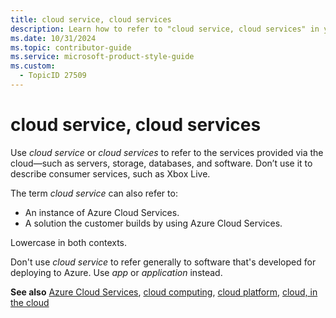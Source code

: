 ```yaml
---
title: cloud service, cloud services
description: Learn how to refer to "cloud service, cloud services" in your content.
ms.date: 10/31/2024
ms.topic: contributor-guide
ms.service: microsoft-product-style-guide
ms.custom:
  - TopicID 27509
---
```



# cloud service, cloud services

Use *cloud service* or *cloud services* to refer to the services provided via the cloud—such as servers, storage, databases, and software. Don’t use it to describe consumer services, such as Xbox Live.

The term *cloud service* can also refer to:

- An instance of Azure Cloud Services.
- A solution the customer builds by using Azure Cloud Services.

Lowercase in both contexts.

Don't use *cloud service* to refer generally to software that's developed for deploying to Azure. Use *app* or *application* instead.

**See also** [Azure Cloud Services](~\a_z_names_terms\a\azure-cloud-services.md), [cloud computing](~\a_z_names_terms\c\cloud-computing.md), [cloud platform](~\a_z_names_terms\c\cloud-platform.md), [cloud, in the cloud](~\a_z_names_terms\c\cloud-in-the-cloud.md)

